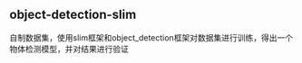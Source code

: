 ## object-detection-slim    

自制数据集，使用slim框架和object_detection框架对数据集进行训练，得出一个物体检测模型，并对结果进行验证    
   
